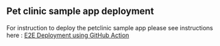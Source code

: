 
## Pet clinic sample app deployment

For instruction to deploy the petclinic sample app please see instructions here : [E2E Deployment using GitHub Action](../../ASA-Secure-Baseline/Terraform/09-e2e-githubaction.md)